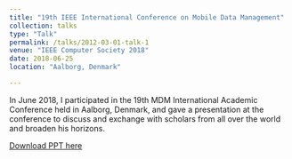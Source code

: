 ```yaml
---
title: "19th IEEE International Conference on Mobile Data Management"
collection: talks
type: "Talk"
permalink: /talks/2012-03-01-talk-1
venue: "IEEE Computer Society 2018"
date: 2018-06-25
location: "Aalborg, Denmark"

---
```


In June 2018, I participated in the 19th MDM International Academic Conference held in Aalborg, Denmark, and gave a presentation at the conference to discuss and exchange with scholars from all over the world and broaden his horizons.

[Download PPT here](http://zhiqiang11.github.io/files/fp_matching.pdf)


